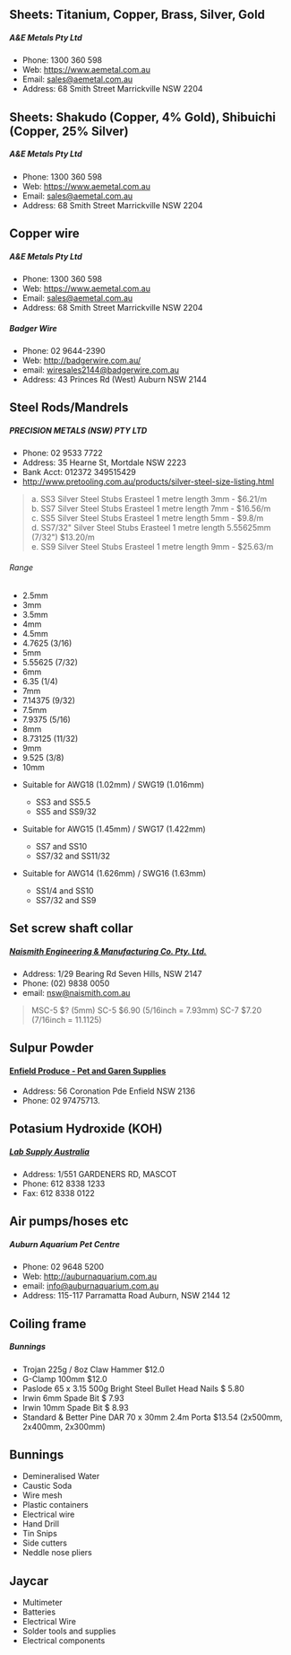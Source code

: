 ## Sheets: Titanium, Copper, Brass, Silver, Gold
##### A&E Metals Pty Ltd
* Phone: 1300 360 598
* Web: https://www.aemetal.com.au
* Email: sales@aemetal.com.au
* Address: 68 Smith Street Marrickville  NSW 2204

## Sheets: Shakudo (Copper, 4% Gold), Shibuichi (Copper, 25% Silver)
##### A&E Metals Pty Ltd
* Phone: 1300 360 598
* Web: https://www.aemetal.com.au
* Email: sales@aemetal.com.au
* Address: 68 Smith Street Marrickville  NSW 2204

## Copper wire
##### A&E Metals Pty Ltd
* Phone: 1300 360 598
* Web: https://www.aemetal.com.au
* Email: sales@aemetal.com.au
* Address: 68 Smith Street Marrickville  NSW 2204

##### Badger Wire
* Phone: 02 9644-2390
* Web: http://badgerwire.com.au/
* email: wiresales2144@badgerwire.com.au
* Address: 43 Princes Rd (West) Auburn NSW 2144


## Steel Rods/Mandrels

##### PRECISION METALS (NSW) PTY LTD
* Phone: 02 9533 7722
* Address: 35 Hearne St, Mortdale NSW 2223
* Bank Acct: 012372 349515429 
* http://www.pretooling.com.au/products/silver-steel-size-listing.html

> a. SS3 Silver Steel Stubs Erasteel 1 metre length 3mm - $6.21/m  
> b. SS7 Silver Steel Stubs Erasteel 1 metre length 7mm - $16.56/m  
> c. SS5 Silver Steel Stubs Erasteel 1 metre length 5mm - $9.8/m  
> d. SS7/32" Silver Steel Stubs Erasteel 1 metre length 5.55625mm (7/32") $13.20/m  
> e. SS9 Silver Steel Stubs Erasteel 1 metre length 9mm - $25.63/m  


###### Range
- 2.5mm
- 3mm
- 3.5mm
- 4mm
- 4.5mm
- 4.7625 (3/16)
- 5mm
- 5.55625 (7/32)
- 6mm
- 6.35 (1/4)
- 7mm
- 7.14375 (9/32)
- 7.5mm
- 7.9375 (5/16)
- 8mm
- 8.73125 (11/32)
- 9mm
- 9.525 (3/8)
- 10mm

* Suitable for AWG18 (1.02mm) / SWG19 (1.016mm)
  - SS3 and SS5.5
  - SS5 and SS9/32

* Suitable for AWG15 (1.45mm) / SWG17 (1.422mm)
  - SS7 and SS10
  - SS7/32 and SS11/32

* Suitable for AWG14 (1.626mm) / SWG16 (1.63mm)
  - SS1/4 and SS10
  - SS7/32 and SS9




## Set screw shaft collar

##### [Naismith Engineering & Manufacturing Co. Pty. Ltd.](http://www.naismith.com.au/)
* Address: 1/29 Bearing Rd Seven Hills, NSW 2147
* Phone: (02) 9838 0050
* email: nsw@naismith.com.au

> MSC-5 $?  (5mm)
> SC-5 $6.90  (5/16inch = 7.93mm)
> SC-7 $7.20  (7/16inch = 11.1125)


## Sulpur Powder

#### [Enfield Produce - Pet and Garen Supplies](http://www.petandgarden.com.au/)
* Address: 56 Coronation Pde Enfield NSW 2136
* Phone: 02 97475713.


## Potasium Hydroxide (KOH)

##### [Lab Supply Australia](http://labsupply.com.au/ITEM%20HEADINGS/page%202.html)
* Address: 1/551 GARDENERS RD, MASCOT
* Phone: 612 8338 1233
* Fax: 612 8338 0122



## Air pumps/hoses etc

##### Auburn Aquarium Pet Centre
* Phone: 02 9648 5200
* Web: http://auburnaquarium.com.au
* email: info@auburnaquarium.com.au﻿
* Address: 115-117 Parramatta Road Auburn, NSW 2144
12

## Coiling frame
##### Bunnings
* Trojan 225g / 8oz Claw Hammer   $12.0
* G-Clamp 100mm                   $12.0
* Paslode 65 x 3.15 500g Bright 
  Steel Bullet Head Nails         $ 5.80
* Irwin 6mm Spade Bit             $ 7.93
* Irwin 10mm Spade Bit            $ 8.93
* Standard & Better Pine 
  DAR 70 x 30mm 2.4m Porta        $13.54  (2x500mm, 2x400mm, 2x300mm)

## Bunnings
* Demineralised Water
* Caustic Soda
* Wire mesh
* Plastic containers
* Electrical wire
* Hand Drill
* Tin Snips 
* Side cutters
* Neddle nose pliers

## Jaycar
* Multimeter
* Batteries
* Electrical Wire
* Solder tools and supplies
* Electrical components

